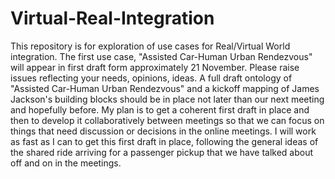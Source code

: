 # Virtual-Real-Integration

This repository is for exploration of use cases for Real/Virtual World integration. The first use case, "Assisted Car-Human Urban Rendezvous" will appear in first draft form approximately 21 November. Please raise issues reflecting your needs, opinions, ideas. A full draft ontology of "Assisted Car-Human Urban Rendezvous" and a kickoff mapping of James Jackson's building blocks should be in place not later than our next meeting and hopefully before. My plan is to get a coherent first draft in place and then to develop it collaboratively between meetings so that we can focus on things that need discussion or decisions in the online meetings. I will work as fast as I can to get this first draft in place, following the general ideas of the shared ride arriving for a passenger pickup that we have talked about off and on in the meetings.
